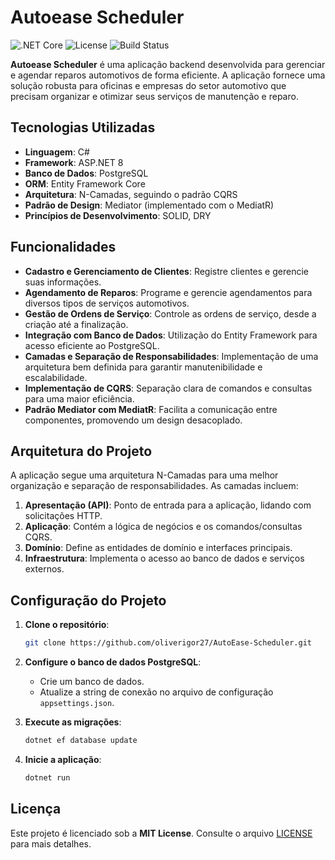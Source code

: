 # Autoease Scheduler

![.NET Core](https://img.shields.io/badge/.NET-8-blue)
![License](https://img.shields.io/badge/license-MIT-green)
![Build Status](https://img.shields.io/badge/build-passing-brightgreen)

**Autoease Scheduler** é uma aplicação backend desenvolvida para gerenciar e agendar reparos automotivos de forma eficiente. A aplicação fornece uma solução robusta para oficinas e empresas do setor automotivo que precisam organizar e otimizar seus serviços de manutenção e reparo.

## Tecnologias Utilizadas

- **Linguagem**: C#
- **Framework**: ASP.NET 8
- **Banco de Dados**: PostgreSQL
- **ORM**: Entity Framework Core
- **Arquitetura**: N-Camadas, seguindo o padrão CQRS
- **Padrão de Design**: Mediator (implementado com o MediatR)
- **Princípios de Desenvolvimento**: SOLID, DRY

## Funcionalidades

- **Cadastro e Gerenciamento de Clientes**: Registre clientes e gerencie suas informações.
- **Agendamento de Reparos**: Programe e gerencie agendamentos para diversos tipos de serviços automotivos.
- **Gestão de Ordens de Serviço**: Controle as ordens de serviço, desde a criação até a finalização.
- **Integração com Banco de Dados**: Utilização do Entity Framework para acesso eficiente ao PostgreSQL.
- **Camadas e Separação de Responsabilidades**: Implementação de uma arquitetura bem definida para garantir manutenibilidade e escalabilidade.
- **Implementação de CQRS**: Separação clara de comandos e consultas para uma maior eficiência.
- **Padrão Mediator com MediatR**: Facilita a comunicação entre componentes, promovendo um design desacoplado.

## Arquitetura do Projeto

A aplicação segue uma arquitetura N-Camadas para uma melhor organização e separação de responsabilidades. As camadas incluem:

1. **Apresentação (API)**: Ponto de entrada para a aplicação, lidando com solicitações HTTP.
2. **Aplicação**: Contém a lógica de negócios e os comandos/consultas CQRS.
3. **Domínio**: Define as entidades de domínio e interfaces principais.
4. **Infraestrutura**: Implementa o acesso ao banco de dados e serviços externos.

## Configuração do Projeto

1. **Clone o repositório**:
   ```bash
   git clone https://github.com/oliverigor27/AutoEase-Scheduler.git
   ```
   
2. **Configure o banco de dados PostgreSQL**:
   - Crie um banco de dados.
   - Atualize a string de conexão no arquivo de configuração `appsettings.json`.

3. **Execute as migrações**:
   ```bash
   dotnet ef database update
   ```

4. **Inicie a aplicação**:
   ```bash
   dotnet run
   ```

## Licença

Este projeto é licenciado sob a **MIT License**. Consulte o arquivo [LICENSE](LICENSE) para mais detalhes.
